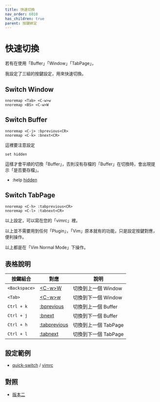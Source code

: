 ```yaml
---
title: 快速切換
nav_order: 6010
has_children: true
parent: 按鍵綁定
---
```


# 快速切換


若有在使用「Buffer」「Window」「TabPage」，

我設定了三組的按鍵設定，用來快速切換。


## Switch Window


``` vim
nnoremap <Tab> <C-w>w
nnoremap <BS> <C-w>W
```


## Switch Buffer


``` vim
nnoremap <C-j> :bprevious<CR>
nnoremap <C-k> :bnext<CR>
```

這裡要注意設定

```
set hidden
```

這樣才會平順的切換「Buffer」，否則沒有存檔的「Buffer」在切換時，會出現提示「是否要存檔」。

* :help [hidden](https://vimhelp.org/options.txt.html#%27hidden%27)


## Switch TabPage


``` vim
nnoremap <C-h> :tabprevious<CR>
nnoremap <C-l> :tabnext<CR>
```


以上設定，可以寫在您的「vimrc」裡。

以上並不需要用到任何「Plugin」，「Vim」原本就有的功能，只是設定按鍵對應，便利操作。

以上都是在「Vim Normal Mode」下操作。


## 表格說明


| 按鍵組合 | 對應 | 說明 |
| --- | --- | --- |
| `<Backspace>` | [&lt;C-w&gt;W](https://vimhelp.org/windows.txt.html#CTRL-W_W) | 切換到上一個 Window |
| `<Tab>` | [&lt;C-w&gt;w](https://vimhelp.org/windows.txt.html#CTRL-W_w) | 切換到下一個 Window |
| `Ctrl + k` | [:bprevious](https://vimhelp.org/windows.txt.html#:bprevious) | 切換到上一個 Buffer |
| `Ctrl + j` | [:bnext](https://vimhelp.org/windows.txt.html#:bnext) | 切換到下一個 Buffer |
| `Ctrl + h` | [:tabprevious](https://vimhelp.org/tabpage.txt.html#:tabprevious) | 切換到上一個 TabPage |
| `Ctrl + l` | [:tabnext](https://vimhelp.org/tabpage.txt.html#:tabnext) | 切換到下一個 TabPage |


## 設定範例

* [quick-switch](https://github.com/samwhelp/note-about-vim/tree/gh-pages/_demo/adjustment/keybind/quick-switch) / [vimrc](https://github.com/samwhelp/note-about-vim/blob/gh-pages/_demo/adjustment/keybind/quick-switch/vimrc)


## 對照

* [版本二](v2.md)
